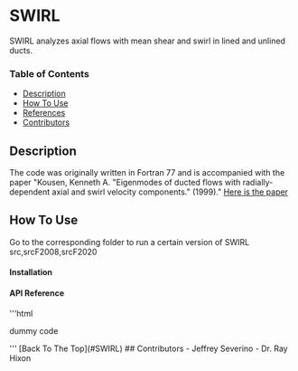 # SWIRL

SWIRL analyzes axial flows with mean shear and swirl in lined and unlined ducts.

### Table of Contents

- [Description](#description)
- [How To Use](#how-to-use)
- [References](#references)
- [Contributors](#contributors)

## Description
The code was originally written in Fortran 77 and is accompanied with the paper
"Kousen, Kenneth A. "Eigenmodes of ducted flows with radially-dependent axial 
and swirl velocity components." (1999)." [Here is the paper](https://core.ac.uk/download/pdf/10475014.pdf)

## How To Use
Go to the corresponding folder to run a certain version of SWIRL
src,srcF2008,srcF2020

#### Installation

#### API Reference 

'''html
<p>dummy code</p>
'''
[Back To The Top](#SWIRL)
## Contributors
- Jeffrey Severino <jseveri@rockets.utoledo.edu>
- Dr. Ray Hixon 
